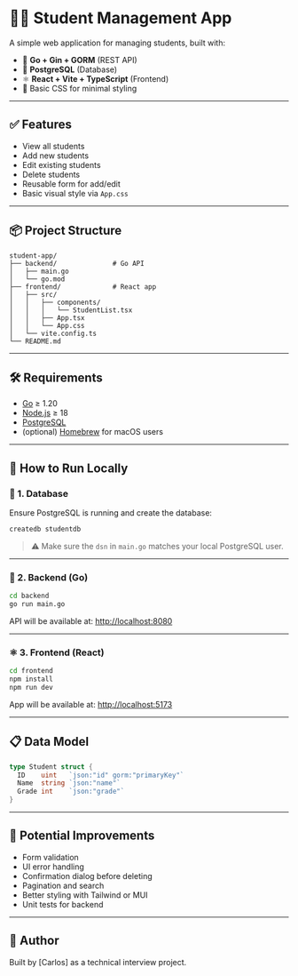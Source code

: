 # 🧑‍🎓 Student Management App

A simple web application for managing students, built with:

- 🐹 **Go + Gin + GORM** (REST API)
- 🐘 **PostgreSQL** (Database)
- ⚛️ **React + Vite + TypeScript** (Frontend)
- 🎨 Basic CSS for minimal styling

---

## ✅ Features

- View all students
- Add new students
- Edit existing students
- Delete students
- Reusable form for add/edit
- Basic visual style via `App.css`

---

## 📦 Project Structure

```
student-app/
├── backend/              # Go API
│   ├── main.go
│   └── go.mod
├── frontend/             # React app
│   ├── src/
│   │   ├── components/
│   │   │   └── StudentList.tsx
│   │   ├── App.tsx
│   │   └── App.css
│   └── vite.config.ts
└── README.md
```

---

## 🛠️ Requirements

- [Go](https://golang.org/dl/) ≥ 1.20
- [Node.js](https://nodejs.org/) ≥ 18
- [PostgreSQL](https://www.postgresql.org/)
- (optional) [Homebrew](https://brew.sh/) for macOS users

---

## 🚀 How to Run Locally

### 🐘 1. Database

Ensure PostgreSQL is running and create the database:

```bash
createdb studentdb
```

> ⚠️ Make sure the `dsn` in `main.go` matches your local PostgreSQL user.

---

### 🐹 2. Backend (Go)

```bash
cd backend
go run main.go
```

API will be available at: [http://localhost:8080](http://localhost:8080)

---

### ⚛️ 3. Frontend (React)

```bash
cd frontend
npm install
npm run dev
```

App will be available at: [http://localhost:5173](http://localhost:5173)

---

## 📋 Data Model

```go
type Student struct {
  ID    uint   `json:"id" gorm:"primaryKey"`
  Name  string `json:"name"`
  Grade int    `json:"grade"`
}
```

---

## 🔮 Potential Improvements

- Form validation
- UI error handling
- Confirmation dialog before deleting
- Pagination and search
- Better styling with Tailwind or MUI
- Unit tests for backend

---

## 👤 Author

Built by [Carlos] as a technical interview project.

